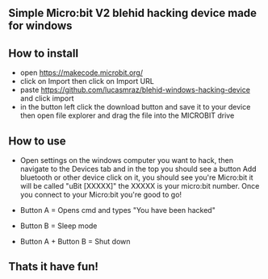 ## Simple Micro:bit V2 blehid hacking device made for windows
## How to install

* open https://makecode.microbit.org/
* click on Import then click on Import URL
* paste https://github.com/lucasmraz/blehid-windows-hacking-device and click import
* in the button left click the download button and save it to your device then open file explorer and drag the file into the MICROBIT drive


## How to use

* Open settings on the windows computer you want to hack, then navigate to the Devices tab and in the top you should see a button Add bluetooth or other device click on it, you should see you're Micro:bit it will be called "uBit [XXXXX]" the XXXXX is your micro:bit number. Once you connect to your Micro:bit you're good to go!

* Button A = Opens cmd and types "You have been hacked"

* Button B = Sleep mode

* Button A + Button B = Shut down

## Thats it have fun!
